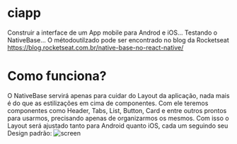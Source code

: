# ciapp
Construir a interface de um App mobile para Androd e iOS... Testando o NativeBase... O métodoutilzado pode ser encontrado no blog da Rocketseat https://blog.rocketseat.com.br/native-base-no-react-native/

# Como funciona?
O NativeBase servirá apenas para cuidar do Layout da aplicação, nada mais é do que as estilizações em cima de componentes. Com ele teremos componentes como Header, Tabs,  List, Button, Card e entre outros prontos para usarmos, precisando apenas de organizarmos os mesmos.
Com isso o Layout será ajustado tanto para Android quanto iOS, cada um seguindo seu Design padrão:
![screen](https://github.com/conexexoes-infinito/ciapp/blob/master/src/assets/image.png)
